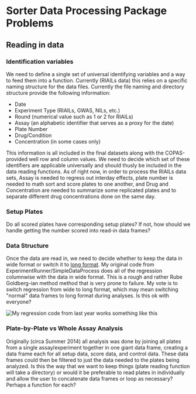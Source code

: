 # Sorter Data Processing Package Problems

## Reading in data

### Identification variables

We need to define a single set of universal identifying variables and a way to feed them into a function. Currently (RIAILs data) this relies on a specific naming structure for the data files. Currently the file naming and directory structure provide the following information:

+ Date
+ Experiment Type (RIAILs, GWAS, NILs, etc.)
+ Round (numerical value such as 1 or 2 for RIAILs)
+ Assay (an alphabetic identifier that serves as a proxy for the date)
+ Plate Number
+ Drug/Condition
+ Concentration (in some cases only)

This information is all included in the final datasets along with the COPAS-provided well row and column values. We need to decide which set of these identifiers are applicable universally and should thusly be included in the data reading functions. As of right now, in order to process the RIAILs data sets, Assay is needed to regress out interday effects, plate number is needed to math sort and score plates to one another, and Drug and Concentration are needed to summarize some replicated plates and to separate different drug concentrations done on the same day.

### Setup Plates

Do all scored plates have corresponding setup plates? If not, how should we handle getting the number scored into read-in data frames?

### Data Structure

Once the data are read in, we need to decide whether to keep the data in wide format or switch it to [long format](http://en.wikipedia.org/wiki/Wide_and_narrow_data). My original code from ExperimentRunner/SimpleDataProcess does all of the regression columnwise with the data in wide format. This is a rough and rather Rube Goldberg-ian method method that is very prone to failure. My vote is to switch regression from wide to long format, which may mean switching "normal" data frames to long format during analyses. Is this ok with everyone?

![My regression code from last year works something like this](http://upload.wikimedia.org/wikipedia/commons/a/a6/Professor_Lucifer_Butts.gif)

### Plate-by-Plate vs Whole Assay Analysis

Originally (circa Summer 2014) all analysis was done by joining all plates from a single assay/experiment together in one giant data frame, creating a data frame each for all setup data, score data, and control data. These data frames could then be filtered to just the data needed to the plates being analyzed. Is this the way that we want to keep things (plate reading function will take a directory) or would it be preferable to read plates in individually and allow the user to concatenate data frames or loop as necessary? Perhaps a function for each?





